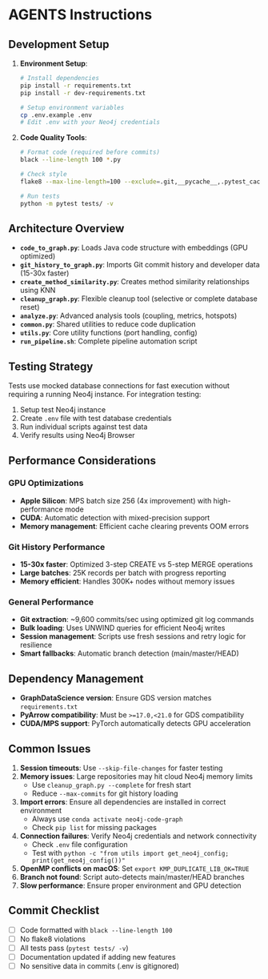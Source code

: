 # AGENTS Instructions

## Development Setup

1. **Environment Setup**:
   ```bash
   # Install dependencies
   pip install -r requirements.txt
   pip install -r dev-requirements.txt
   
   # Setup environment variables
   cp .env.example .env
   # Edit .env with your Neo4j credentials
   ```

2. **Code Quality Tools**:
   ```bash
   # Format code (required before commits)
   black --line-length 100 *.py
   
   # Check style
   flake8 --max-line-length=100 --exclude=.git,__pycache__,.pytest_cache .
   
   # Run tests
   python -m pytest tests/ -v
   ```

## Architecture Overview

- **`code_to_graph.py`**: Loads Java code structure with embeddings (GPU optimized)
- **`git_history_to_graph.py`**: Imports Git commit history and developer data (15-30x faster)
- **`create_method_similarity.py`**: Creates method similarity relationships using KNN
- **`cleanup_graph.py`**: Flexible cleanup tool (selective or complete database reset)
- **`analyze.py`**: Advanced analysis tools (coupling, metrics, hotspots)
- **`common.py`**: Shared utilities to reduce code duplication
- **`utils.py`**: Core utility functions (port handling, config)
- **`run_pipeline.sh`**: Complete pipeline automation script

## Testing Strategy

Tests use mocked database connections for fast execution without requiring a running Neo4j instance. For integration testing:

1. Setup test Neo4j instance
2. Create `.env` file with test database credentials
3. Run individual scripts against test data
4. Verify results using Neo4j Browser

## Performance Considerations

### **GPU Optimizations**
- **Apple Silicon**: MPS batch size 256 (4x improvement) with high-performance mode
- **CUDA**: Automatic detection with mixed-precision support
- **Memory management**: Efficient cache clearing prevents OOM errors

### **Git History Performance**  
- **15-30x faster**: Optimized 3-step CREATE vs 5-step MERGE operations
- **Large batches**: 25K records per batch with progress reporting
- **Memory efficient**: Handles 300K+ nodes without memory issues

### **General Performance**
- **Git extraction**: ~9,600 commits/sec using optimized git log commands
- **Bulk loading**: Uses UNWIND queries for efficient Neo4j writes
- **Session management**: Scripts use fresh sessions and retry logic for resilience
- **Smart fallbacks**: Automatic branch detection (main/master/HEAD)

## Dependency Management

- **GraphDataScience version**: Ensure GDS version matches `requirements.txt`
- **PyArrow compatibility**: Must be `>=17.0,<21.0` for GDS compatibility
- **CUDA/MPS support**: PyTorch automatically detects GPU acceleration

## Common Issues

1. **Session timeouts**: Use `--skip-file-changes` for faster testing
2. **Memory issues**: Large repositories may hit cloud Neo4j memory limits
   - Use `cleanup_graph.py --complete` for fresh start
   - Reduce `--max-commits` for git history loading
3. **Import errors**: Ensure all dependencies are installed in correct environment
   - Always use `conda activate neo4j-code-graph`
   - Check `pip list` for missing packages
4. **Connection failures**: Verify Neo4j credentials and network connectivity
   - Check `.env` file configuration
   - Test with `python -c "from utils import get_neo4j_config; print(get_neo4j_config())"`
5. **OpenMP conflicts on macOS**: Set `export KMP_DUPLICATE_LIB_OK=TRUE`
6. **Branch not found**: Script auto-detects main/master/HEAD branches
7. **Slow performance**: Ensure proper environment and GPU detection

## Commit Checklist

- [ ] Code formatted with `black --line-length 100`
- [ ] No flake8 violations
- [ ] All tests pass (`pytest tests/ -v`)
- [ ] Documentation updated if adding new features
- [ ] No sensitive data in commits (.env is gitignored)
